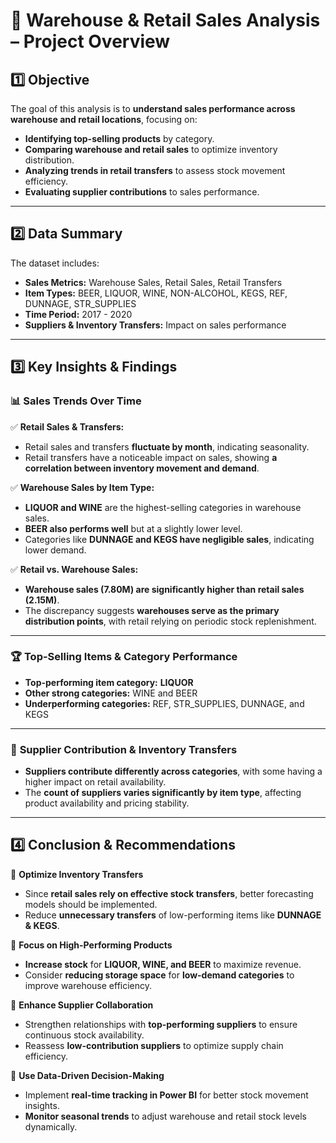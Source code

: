 # **📌 Warehouse & Retail Sales Analysis – Project Overview**  

## **1️⃣ Objective**  
The goal of this analysis is to **understand sales performance across warehouse and retail locations**, focusing on:  
- **Identifying top-selling products** by category.  
- **Comparing warehouse and retail sales** to optimize inventory distribution.  
- **Analyzing trends in retail transfers** to assess stock movement efficiency.  
- **Evaluating supplier contributions** to sales performance.  

---

## **2️⃣ Data Summary**  
The dataset includes:  
- **Sales Metrics:** Warehouse Sales, Retail Sales, Retail Transfers  
- **Item Types:** BEER, LIQUOR, WINE, NON-ALCOHOL, KEGS, REF, DUNNAGE, STR_SUPPLIES  
- **Time Period:** 2017 - 2020  
- **Suppliers & Inventory Transfers:** Impact on sales performance  

---

## **3️⃣ Key Insights & Findings**  

### 📊 **Sales Trends Over Time**  
✅ **Retail Sales & Transfers:**  
- Retail sales and transfers **fluctuate by month**, indicating seasonality.  
- Retail transfers have a noticeable impact on sales, showing **a correlation between inventory movement and demand**.  

✅ **Warehouse Sales by Item Type:**  
- **LIQUOR and WINE** are the highest-selling categories in warehouse sales.  
- **BEER also performs well** but at a slightly lower level.  
- Categories like **DUNNAGE and KEGS have negligible sales**, indicating lower demand.  

✅ **Retail vs. Warehouse Sales:**  
- **Warehouse sales (7.80M) are significantly higher than retail sales (2.15M)**.  
- The discrepancy suggests **warehouses serve as the primary distribution points**, with retail relying on periodic stock replenishment.  

---

### 🏆 **Top-Selling Items & Category Performance**  
- **Top-performing item category:** **LIQUOR**  
- **Other strong categories:** WINE and BEER  
- **Underperforming categories:** REF, STR_SUPPLIES, DUNNAGE, and KEGS  

---

### 🔄 **Supplier Contribution & Inventory Transfers**  
- **Suppliers contribute differently across categories**, with some having a higher impact on retail availability.  
- The **count of suppliers varies significantly by item type**, affecting product availability and pricing stability.  

---

## **4️⃣ Conclusion & Recommendations**  

📌 **Optimize Inventory Transfers**  
- Since **retail sales rely on effective stock transfers**, better forecasting models should be implemented.  
- Reduce **unnecessary transfers** of low-performing items like **DUNNAGE & KEGS**.  

📌 **Focus on High-Performing Products**  
- **Increase stock** for **LIQUOR, WINE, and BEER** to maximize revenue.  
- Consider **reducing storage space** for **low-demand categories** to improve warehouse efficiency.  

📌 **Enhance Supplier Collaboration**  
- Strengthen relationships with **top-performing suppliers** to ensure continuous stock availability.  
- Reassess **low-contribution suppliers** to optimize supply chain efficiency.  

📌 **Use Data-Driven Decision-Making**  
- Implement **real-time tracking in Power BI** for better stock movement insights.  
- **Monitor seasonal trends** to adjust warehouse and retail stock levels dynamically.  

